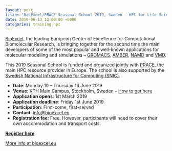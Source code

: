 ```yaml
---
layout: post
title: "BioExcel/PRACE Seasonal School 2019, Sweden – HPC for Life Sciences"
date: 2019-06-13 12:00:00 +0000
categories: training hpc
---
```


[BioExcel](/projects/bioexcel/), the leading European Center of Excellence for Computational Biomolecular Research, is bringing together for the second time the main developers of some of the most popular and well-known applications for molecular modelling and simulations – [GROMACS](http://www.gromacs.org/), [AMBER](http://ambermd.org/), [NAMD](http://www.ks.uiuc.edu/Research/namd/) and [VMD](http://www.ks.uiuc.edu/Research/vmd/). 

This 2019 Seasonal School is funded and organized jointly with [PRACE](http://www.prace-ri.eu/), the main HPC resource provider in Europe. The school is also supported by the [Swedish National Infrastructure for Computing (SNIC)](http://www.snic.se/).

* **Date**: Monday 10 – Thursday 13 June 2019
* **Venue**: KTH Main Campus, Stockholm, Sweden – [How to get here](https://events.prace-ri.eu/event/868/page/66-finding-your-way)
* **Application opens**: 1st March 2019
* **Application deadline**: Friday 1st June 2019
* **Participation**: First-come, first-served
* **Contact**: [info@bioexcel.eu](mailto:info@bioexcel.eu)
* **Registration fee**: Free. However, participants will need to cover their own accommodation and transport costs.

[**Register here**](https://events.prace-ri.eu/event/868/registrations/605/)

[More info at bioexcel.eu](https://bioexcel.eu/events/bioexcel-prace-seasonal-school-2019-sweden-hpc-for-life-sciences/)
